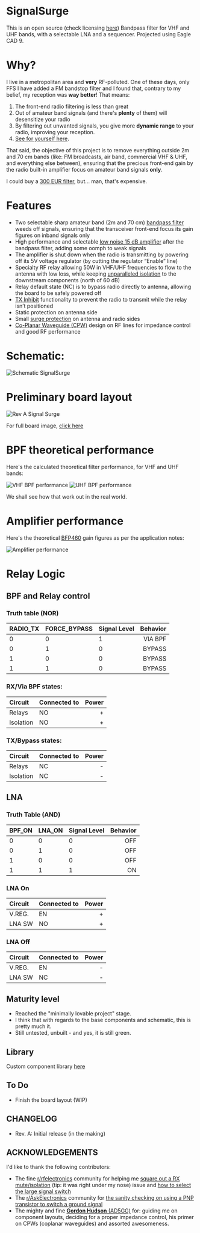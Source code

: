 # SignalSurge

This is an open source (check licensing [here](https://github.com/rfrht/SignalSurge/blob/main/LICENSE)) Bandpass filter for VHF and UHF bands, with a selectable LNA and a sequencer. Projected using Eagle CAD 9.

# Why?
I live in a metropolitan area and **very** RF-polluted. One of these days, only FFS I have added a FM bandstop filter and I found that, contrary to my belief, my reception was **way better**! That means:

1. The front-end radio filtering is less than great
2. Out of amateur band signals (and there's **plenty** of them) will desensitize your radio
3. By filtering out unwanted signals, you give more **dynamic range** to your radio, improving your reception.
4. [See for yourself here](https://www.reddit.com/r/amateurradio/comments/1gxahma/noticeable_improvement_in_ft991a_2m_rx_when_using/).

That said, the objective of this project is to remove everything outside 2m and 70 cm bands (like: FM broadcasts, air band, commercial VHF & UHF, and everything else between), ensuring that the precious front-end gain by the radio built-in amplifier focus on amateur band signals **only**.

I could buy a [300 EUR filter](https://antennas-amplifiers.com/double-2x200w-bandpass-filter-144-148mhz-430-450mhz/), but... man, that's expensive.

# Features
* Two selectable sharp amateur band (2m and 70 cm) [bandpass filter](#bpf-theoretical-performance) weeds off signals, ensuring that the transceiver front-end focus its gain figures on inband signals only
* High performance and selectable [low noise 15 dB amplifier](#amplifier-performance) after the bandpass filter, adding some oomph to weak signals
* The amplifier is shut down when the radio is transmitting by powering off its 5V voltage regulator (by cutting the regulator “Enable” line)
* Specialty RF relay allowing 50W in VHF/UHF frequencies to flow to the antenna with low loss, while keeping [unparalleled isolation](https://www.reddit.com/r/rfelectronics/comments/1h5mthn/comment/m0de8n7/) to the downstream components (north of 60 dB)
* Relay default state (NC) is to bypass radio directly to antenna, allowing the board to be safely powered off
* [TX Inhibit](https://iw0ffk.wordpress.com/2018/09/21/tx-inhibit-how-to-simplify-the-tx-rx-sequencing/) functionality to prevent the radio to transmit while the relay isn’t positioned
* Static protection on antenna side
* Small [surge protection](https://www.digikey.com/en/products/detail/eaton-electronics-division/0603ESDA2-TR2/3681416) on antenna and radio sides
* [Co-Planar Waveguide (CPW)](https://resources.altium.com/p/pros-and-cons-of-different-high-frequency-transmission-line-types) design on RF lines for impedance control and good RF performance

# Schematic: 

![Schematic SignalSurge](https://github.com/rfrht/SignalSurge/blob/main/others/schematic.png)

# Preliminary board layout
![Rev A Signal Surge](https://github.com/rfrht/SignalSurge/blob/main/others/SS-thumb.png)

For full board image, [click here](https://github.com/rfrht/SignalSurge/blob/main/others/SS.png)

# BPF theoretical performance
Here's the calculated theoretical filter performance, for VHF and UHF bands:

![VHF BPF performance](https://github.com/rfrht/SignalSurge/blob/main/others/bpf-vhf.png)
![UHF BPF performance](https://github.com/rfrht/SignalSurge/blob/main/others/bpf-uhf.png)

We shall see how that work out in the real world.

# Amplifier performance
Here's the theoretical [BFP460](https://www.infineon.com/cms/en/product/rf/rf-transistor/low-noise-rf-transistors/bfp460/) gain figures as per the application notes:

![Amplifier performance](https://github.com/rfrht/SignalSurge/blob/main/others/bfp460-gain-fig.png)

# Relay Logic

## BPF and Relay control
### Truth table (NOR)
| RADIO_TX | FORCE_BYPASS | Signal Level | Behavior |
:---|---|---|---:
| 0 | 0 | 1 | VIA BPF |
| 0 | 1 | 0 | BYPASS |
| 1 | 0 | 0 | BYPASS |
| 1 | 1 | 0 | BYPASS |

### RX/Via BPF states:
| Circuit | Connected to  | Power |
:---------|---------------|--------:
| Relays  | NO | + |
| Isolation | NO | + |

### TX/Bypass states:
| Circuit | Connected to  | Power |
:---------|---------------|--------:
| Relays  | NC | - |
| Isolation | NC | - |

## LNA 
### Truth Table (AND)
| BPF_ON | LNA_ON | Signal Level | Behavior |
:---|---|---|---:
| 0 | 0 | 0 | OFF |
| 0 | 1 | 0 | OFF |
| 1 | 0 | 0 | OFF |
| 1 | 1 | 1 | ON |

### LNA On
| Circuit | Connected to  | Power |
:---------|---------------|--------:
| V.REG.  | EN | + |
| LNA SW  | NO | + |


### LNA Off
| Circuit | Connected to  | Power |
:---------|---------------|--------:
| V.REG.  | EN | - |
| LNA SW  | NC | - |

## Maturity level
* Reached the "minimally lovable project" stage.
* I think that with regards to the base components and schematic, this is pretty much it.
* Still untested, unbuilt - and yes, it is still green.

## Library
Custom component library [here](https://github.com/rfrht/FT991A-PAT/blob/master/Schematic/aarf.lbr)

## To Do
* Finish the board layout (WIP)

## CHANGELOG
* Rev. A: Initial release (in the making)

## ACKNOWLEDGEMENTS
I'd like to thank the following contributors:
* The fine [r/rfelectronics](https://www.reddit.com/r/rfelectronics/) community for helping me [square out a RX mute/isolation](https://www.reddit.com/r/rfelectronics/comments/1h0pffq/help_me_reuse_this_circuit/) (tip: it was right under my nose) issue and [how to select the large signal switch](https://www.reddit.com/r/rfelectronics/comments/1h5mthn/help_select_high_power_50w_uhf_switch/)
* The [r/AskElectronics](https://www.reddit.com/r/AskElectronics/) community for [the sanity checking on using a PNP transistor to switch a ground signal](https://www.reddit.com/r/AskElectronics/comments/1hanp3u/will_this_switch_when_tx_gnd_is_grounded/)
* The mighty and fine [**Gordon Hudson** (AD5GG)](https://www.qrz.com/db/AD5GG) for: guiding me on component layouts, deciding for a proper impedance control, his primer on CPWs (coplanar waveguides) and assorted awesomeness.
